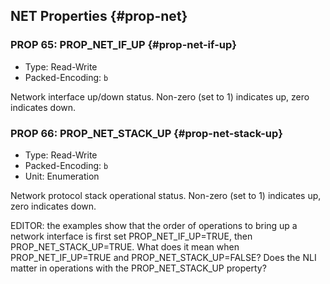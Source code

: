 ## NET Properties {#prop-net}

### PROP 65: PROP_NET_IF_UP  {#prop-net-if-up}
* Type: Read-Write
* Packed-Encoding: `b`

Network interface up/down status. Non-zero (set to 1) indicates up, zero indicates down.

### PROP 66: PROP_NET_STACK_UP  {#prop-net-stack-up}
* Type: Read-Write
* Packed-Encoding: `b`
* Unit: Enumeration

Network protocol stack operational status. Non-zero (set to 1) indicates up, zero indicates down.

EDITOR: the examples show that the order of operations to bring up a network interface is first set PROP_NET_IF_UP=TRUE, then PROP_NET_STACK_UP=TRUE. What does it mean when PROP_NET_IF_UP=TRUE and PROP_NET_STACK_UP=FALSE? Does the NLI matter in operations with the PROP_NET_STACK_UP property?
